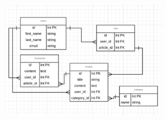 





![capture_d___e__cran_2019-01-30_a___21.08.47.png](https://github.com/totaotata/TheHackingNews/blob/master/capture_d___e__cran_2019-01-30_a___21.08.47.png)
